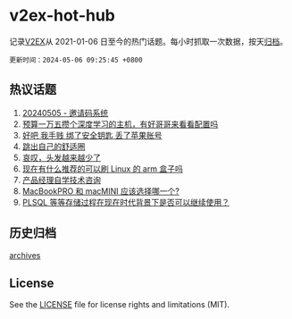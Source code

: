 # v2ex-hot-hub

 记录[V2EX](https://www.v2ex.com/)从 2021-01-06 日至今的热门话题。每小时抓取一次数据，按天[归档](archives)。

`更新时间：2024-05-06 09:25:45 +0800`

## 热议话题

1. [20240505 - 邀请码系统](https://www.v2ex.com/t/1037849)
1. [预算一万五攒个深度学习的主机，有好哥哥来看看配置吗](https://www.v2ex.com/t/1037774)
1. [好吧 我手贱 绑了安全钥匙 丢了苹果账号](https://www.v2ex.com/t/1037786)
1. [跳出自己的舒适圈](https://www.v2ex.com/t/1037771)
1. [哀叹，头发越来越少了](https://www.v2ex.com/t/1037757)
1. [现在有什么推荐的可以刷 Linux 的 arm 盒子吗](https://www.v2ex.com/t/1037854)
1. [产品经理自学技术咨询](https://www.v2ex.com/t/1037827)
1. [MacBookPRO 和 macMINI 应该选择哪一个?](https://www.v2ex.com/t/1037802)
1. [PLSQL 等等存储过程在现在时代背景下是否可以继续使用？](https://www.v2ex.com/t/1037842)

## 历史归档

[archives](archives)

## License

See the [LICENSE](LICENSE) file for license rights and limitations (MIT).
